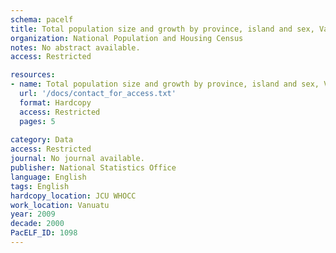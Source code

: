 ```yaml
---
schema: pacelf
title: Total population size and growth by province, island and sex, Vanuatu  1999 - 2009
organization: National Population and Housing Census
notes: No abstract available.
access: Restricted

resources:
- name: Total population size and growth by province, island and sex, Vanuatu  1999 - 2009
  url: '/docs/contact_for_access.txt'
  format: Hardcopy
  access: Restricted
  pages: 5
 
category: Data
access: Restricted
journal: No journal available.
publisher: National Statistics Office
language: English 
tags: English 
hardcopy_location: JCU WHOCC
work_location: Vanuatu
year: 2009
decade: 2000
PacELF_ID: 1098
---
```


